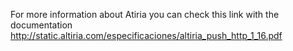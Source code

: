 For more information about Atiria you can check this link with the documentation http://static.altiria.com/especificaciones/altiria_push_http_1_16.pdf